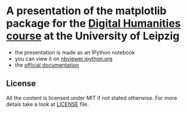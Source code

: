 # A presentation of the matplotlib package for the [Digital Humanities course](http://www.dh.uni-leipzig.de/wo/) at the University of Leipzig

- the presentation is made as an IPython notebook
- you can view it on [nbviewer.ipython.org](http://nbviewer.ipython.org/github/KLINGTdotNET/matplotlib-presentation/blob/master/matplotlib-presentation.ipynb)
- the [official documentation](http://matplotlib.org/contents.html)

## License

All the content is licensed under MIT if not stated otherwise. For more detais take a look at [LICENSE](./LICENSE) file.

